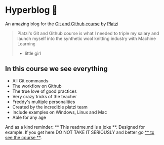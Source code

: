 # Hyperblog 💚
An amazing blog for the [Git and Github course](https://platzi.com/cursos/git-github/ "Git and Github course") by [Platzi](https://platzi.com/ "Platzi ")
> Platzi's Git and Github course is what I needed to triple my salary and launch myself into the synthetic wool knitting industry with Machine Learning
> - little girl

## In this course we see everything
* All Git commands
* The workflow on Github
* The true love of good practices
* Very crazy tricks of the teacher
* Freddy's multiple personalities
* Created by the incredible platzi team
* Include examples on Windows, Linux and Mac
* Able for any age

And as a kind reminder: ** This readme.md is a joke **. Designed for example. If you get here DO NOT TAKE IT SERIOUSLY and better go [** to see the course **](https://platzi.com/cursos/git-github/ "to see the course").